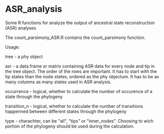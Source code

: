 # ASR_analysis
Some R functions for analyze the output of ancestral state reconstruction (ASR) analyses

The count_parsimony_ASR.R contains the count_parsimony function.

Usage:

tree - a phy object

asr - a data.frame or matrix containing ASR data for every node and tip in the tree object. The order of the rows are important. It has to start with the tip states than the node states, ordered as the phy objectum. It has to be as many columns as many states used in ASR analysis.

occurrence - logical, whether to calculate the number of occurence of a state through the phylogeny

transition_n - logical, whether to calculate the number of transitions happenned between different states through the phylogeny

type - charachter, can be "all", "tips" or "inner_nodes". Choosing to wich portion of the phylogeny should be used during the calculation.


